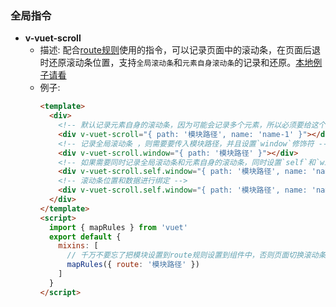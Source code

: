 ### 全局指令
- **v-vuet-scroll**
  - 描述: 配合[route规则](./global-update-rules.md)使用的指令，可以记录页面中的滚动条，在页面后退时还原滚动条位置，支持`全局滚动条`和`元素自身滚动条`的记录和还原。[本地例子请看](../../examples/vuet-scroll)
  - 例子:
    ```html
    <template>
      <div>
        <!-- 默认记录元素自身的滚动条，因为可能会记录多个元素，所以必须要给这个滚动条设置一个名字，不可重复 -->
        <div v-vuet-scroll="{ path: '模块路径', name: 'name-1' }"></div>
        <!-- 记录全局滚动条 ，则需要要传入模块路径，并且设置`window`修饰符 -->
        <div v-vuet-scroll.window="{ path: '模块路径' }"></div>
        <!-- 如果需要同时记录全局滚动条和元素自身的滚动条，同时设置`self`和`window`修饰符 -->
        <div v-vuet-scroll.self.window="{ path: '模块路径', name: 'name-2' }"></div>
        <!-- 滚动条位置和数据进行绑定 -->
        <div v-vuet-scroll.self.window="{ path: '模块路径', name: 'name-2', self: { x: 0, y: 0 }, window: { x: 0, y: 0 } }"></div>
      </div>
    </template>
    <script>
      import { mapRules } from 'vuet'
      export default {
        mixins: [
          // 千万不要忘了把模块设置到route规则设置到组件中，否则页面切换滚动条对应的变化不会操作的！！！
          mapRules({ route: '模块路径' })
        ]
      }
    </script>
    ```